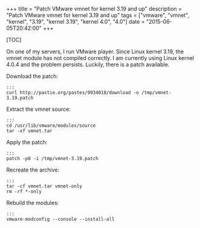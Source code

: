 +++
title = "Patch VMware vmnet for kernel 3.19 and up"
description = "Patch VMware vmnet for kernel 3.19 and up"
tags = ["vmware", "vmnet", "kernel", "3.19", "kernel 3.19", "kernel 4.0", "4.0"]
date = "2015-06-05T20:42:00"
+++

[TOC]

On one of my servers, I run VMware player. Since Linux kernel 3.19, the vmnet module has not compiled correctly. I am currently using Linux kernel 4.0.4 and the problem persists. Luckily, there is a patch available.

Download the patch:

    :::
    curl http://pastie.org/pastes/9934018/download -o /tmp/vmnet-3.19.patch

Extract the vmnet source:

    :::
    cd /usr/lib/vmware/modules/source
    tar -xf vmnet.tar

Apply the patch:

    :::
    patch -p0 -i /tmp/vmnet-3.19.patch

Recreate the archive:

    :::
    tar -cf vmnet.tar vmnet-only
    rm -rf *-only

Rebuild the modules:

    :::
    vmware-modconfig --console --install-all
